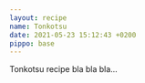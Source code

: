 ```yaml
---
layout: recipe
name: Tonkotsu
date: 2021-05-23 15:12:43 +0200
pippo: base
---
```


Tonkotsu recipe bla bla bla...
